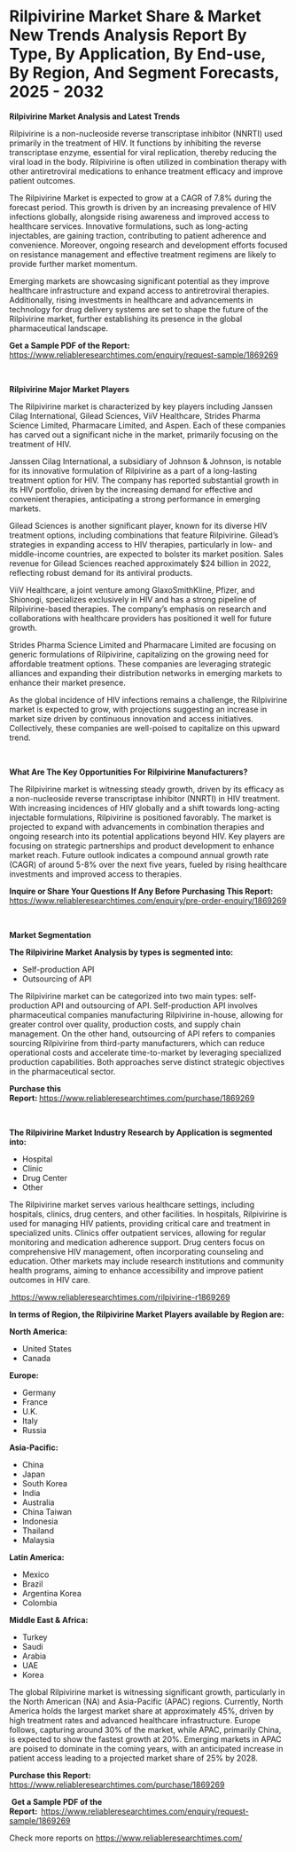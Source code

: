 <p><h1>Rilpivirine Market Share & Market New Trends Analysis Report By Type, By Application, By End-use, By Region, And Segment Forecasts, 2025 - 2032</h1></p><p><strong>Rilpivirine Market Analysis and Latest Trends</strong></p>
<p><p>Rilpivirine is a non-nucleoside reverse transcriptase inhibitor (NNRTI) used primarily in the treatment of HIV. It functions by inhibiting the reverse transcriptase enzyme, essential for viral replication, thereby reducing the viral load in the body. Rilpivirine is often utilized in combination therapy with other antiretroviral medications to enhance treatment efficacy and improve patient outcomes.</p><p>The Rilpivirine Market is expected to grow at a CAGR of 7.8% during the forecast period. This growth is driven by an increasing prevalence of HIV infections globally, alongside rising awareness and improved access to healthcare services. Innovative formulations, such as long-acting injectables, are gaining traction, contributing to patient adherence and convenience. Moreover, ongoing research and development efforts focused on resistance management and effective treatment regimens are likely to provide further market momentum.</p><p>Emerging markets are showcasing significant potential as they improve healthcare infrastructure and expand access to antiretroviral therapies. Additionally, rising investments in healthcare and advancements in technology for drug delivery systems are set to shape the future of the Rilpivirine market, further establishing its presence in the global pharmaceutical landscape.</p></p>
<p><strong>Get a Sample PDF of the Report:&nbsp;</strong> <a href="https://www.reliableresearchtimes.com/enquiry/request-sample/1869269?utm_campaign=3209&utm_medium=2&utm_source=Github&utm_content=ia&utm_term=08032025&utm_id=rilpivirine">https://www.reliableresearchtimes.com/enquiry/request-sample/1869269</a></p>
<p>&nbsp;</p>
<p><strong>Rilpivirine Major Market Players</strong></p>
<p><p>The Rilpivirine market is characterized by key players including Janssen Cilag International, Gilead Sciences, ViiV Healthcare, Strides Pharma Science Limited, Pharmacare Limited, and Aspen. Each of these companies has carved out a significant niche in the market, primarily focusing on the treatment of HIV.</p><p>Janssen Cilag International, a subsidiary of Johnson & Johnson, is notable for its innovative formulation of Rilpivirine as a part of a long-lasting treatment option for HIV. The company has reported substantial growth in its HIV portfolio, driven by the increasing demand for effective and convenient therapies, anticipating a strong performance in emerging markets.</p><p>Gilead Sciences is another significant player, known for its diverse HIV treatment options, including combinations that feature Rilpivirine. Gilead’s strategies in expanding access to HIV therapies, particularly in low- and middle-income countries, are expected to bolster its market position. Sales revenue for Gilead Sciences reached approximately $24 billion in 2022, reflecting robust demand for its antiviral products.</p><p>ViiV Healthcare, a joint venture among GlaxoSmithKline, Pfizer, and Shionogi, specializes exclusively in HIV and has a strong pipeline of Rilpivirine-based therapies. The company’s emphasis on research and collaborations with healthcare providers has positioned it well for future growth. </p><p>Strides Pharma Science Limited and Pharmacare Limited are focusing on generic formulations of Rilpivirine, capitalizing on the growing need for affordable treatment options. These companies are leveraging strategic alliances and expanding their distribution networks in emerging markets to enhance their market presence.</p><p>As the global incidence of HIV infections remains a challenge, the Rilpivirine market is expected to grow, with projections suggesting an increase in market size driven by continuous innovation and access initiatives. Collectively, these companies are well-poised to capitalize on this upward trend.</p></p>
<p>&nbsp;</p>
<p><strong>What Are The Key Opportunities For Rilpivirine Manufacturers?</strong></p>
<p><p>The Rilpivirine market is witnessing steady growth, driven by its efficacy as a non-nucleoside reverse transcriptase inhibitor (NNRTI) in HIV treatment. With increasing incidences of HIV globally and a shift towards long-acting injectable formulations, Rilpivirine is positioned favorably. The market is projected to expand with advancements in combination therapies and ongoing research into its potential applications beyond HIV. Key players are focusing on strategic partnerships and product development to enhance market reach. Future outlook indicates a compound annual growth rate (CAGR) of around 5-8% over the next five years, fueled by rising healthcare investments and improved access to therapies.</p></p>
<p><strong>Inquire or Share Your Questions If Any Before Purchasing This Report:</strong> <a href="https://www.reliableresearchtimes.com/enquiry/pre-order-enquiry/1869269?utm_campaign=3209&utm_medium=2&utm_source=Github&utm_content=ia&utm_term=08032025&utm_id=rilpivirine">https://www.reliableresearchtimes.com/enquiry/pre-order-enquiry/1869269</a></p>
<p>&nbsp;</p>
<p><strong>Market Segmentation</strong></p>
<p><strong>The Rilpivirine Market Analysis by types is segmented into:</strong></p>
<p><ul><li>Self-production API</li><li>Outsourcing of API</li></ul></p>
<p><p>The Rilpivirine market can be categorized into two main types: self-production API and outsourcing of API. Self-production API involves pharmaceutical companies manufacturing Rilpivirine in-house, allowing for greater control over quality, production costs, and supply chain management. On the other hand, outsourcing of API refers to companies sourcing Rilpivirine from third-party manufacturers, which can reduce operational costs and accelerate time-to-market by leveraging specialized production capabilities. Both approaches serve distinct strategic objectives in the pharmaceutical sector.</p></p>
<p><strong>Purchase this Report:&nbsp;</strong><a href="https://www.reliableresearchtimes.com/purchase/1869269?utm_campaign=3209&utm_medium=2&utm_source=Github&utm_content=ia&utm_term=08032025&utm_id=rilpivirine">https://www.reliableresearchtimes.com/purchase/1869269</a></p>
<p>&nbsp;</p>
<p><strong>The Rilpivirine Market Industry Research by Application is segmented into:</strong></p>
<p><ul><li>Hospital</li><li>Clinic</li><li>Drug Center</li><li>Other</li></ul></p>
<p><p>The Rilpivirine market serves various healthcare settings, including hospitals, clinics, drug centers, and other facilities. In hospitals, Rilpivirine is used for managing HIV patients, providing critical care and treatment in specialized units. Clinics offer outpatient services, allowing for regular monitoring and medication adherence support. Drug centers focus on comprehensive HIV management, often incorporating counseling and education. Other markets may include research institutions and community health programs, aiming to enhance accessibility and improve patient outcomes in HIV care.</p></p>
<p><a href="https://www.reliableresearchtimes.com/rilpivirine-r1869269?utm_campaign=3209&utm_medium=2&utm_source=Github&utm_content=ia&utm_term=08032025&utm_id=rilpivirine">&nbsp;https://www.reliableresearchtimes.com/rilpivirine-r1869269</a></p>
<p><strong>In terms of Region, the Rilpivirine Market Players available by Region are:</strong></p>
<p>
    <p> <strong> North America: </strong>
        <ul>
            <li>United States</li>
            <li>Canada</li>
        </ul>
        </p> 
    <p> <strong> Europe: </strong>
        <ul>
            <li>Germany</li>
            <li>France</li>
            <li>U.K.</li>
            <li>Italy</li>
            <li>Russia</li>
        </ul>
        </p> 
    <p> <strong> Asia-Pacific: </strong>
        <ul>
            <li>China</li>
            <li>Japan</li>
            <li>South Korea</li>
            <li>India</li>
            <li>Australia</li>
            <li>China Taiwan</li>
            <li>Indonesia</li>
            <li>Thailand</li>
            <li>Malaysia</li>
        </ul>
        </p> 
    <p> <strong> Latin America: </strong>
        <ul>
            <li>Mexico</li>
            <li>Brazil</li>
            <li>Argentina Korea</li>
            <li>Colombia</li>
        </ul>
        </p> 
    <p> <strong> Middle East & Africa: </strong>
        <ul>
            <li>Turkey</li>
            <li>Saudi</li>
            <li>Arabia</li>
            <li>UAE</li>
            <li>Korea</li>
        </ul>
    </p>
    </p>
<p><p>The global Rilpivirine market is witnessing significant growth, particularly in the North American (NA) and Asia-Pacific (APAC) regions. Currently, North America holds the largest market share at approximately 45%, driven by high treatment rates and advanced healthcare infrastructure. Europe follows, capturing around 30% of the market, while APAC, primarily China, is expected to show the fastest growth at 20%. Emerging markets in APAC are poised to dominate in the coming years, with an anticipated increase in patient access leading to a projected market share of 25% by 2028.</p></p>
<p><strong>Purchase this Report: </strong><a href="https://www.reliableresearchtimes.com/purchase/1869269?utm_campaign=3209&utm_medium=2&utm_source=Github&utm_content=ia&utm_term=08032025&utm_id=rilpivirine">https://www.reliableresearchtimes.com/purchase/1869269</a></p>
<p>&nbsp;<strong>Get a Sample PDF of the Report:&nbsp;&nbsp;</strong><a href="https://www.reliableresearchtimes.com/enquiry/request-sample/1869269?utm_campaign=3209&utm_medium=2&utm_source=Github&utm_content=ia&utm_term=08032025&utm_id=rilpivirine">https://www.reliableresearchtimes.com/enquiry/request-sample/1869269</a></p>
<p><strong></strong></p>
<p>Check more reports on <a href="https://www.reliableresearchtimes.com/?utm_campaign=3209&utm_medium=2&utm_source=Github&utm_content=ia&utm_term=08032025&utm_id=rilpivirine">https://www.reliableresearchtimes.com/</a></p>
